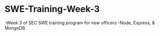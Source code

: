 # SWE-Training-Week-3
-Week 3 of SEC SWE training program for new officers
-Node, Express, & MongoDB
